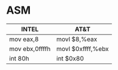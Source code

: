 # ASM

| INTEL | AT&T |
| -- | -- |
| mov eax,8 | movl   $8,%eax |
| mov     ebx,0ffffh | movl   $0xffff,%ebx |
| int 80h | int      $0x80 |
